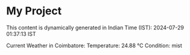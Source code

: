 # My Project

This content is dynamically generated in Indian Time (IST): 2024-07-29 01:37:13 IST


Current Weather in Coimbatore:
Temperature: 24.88 °C
Condition: mist
